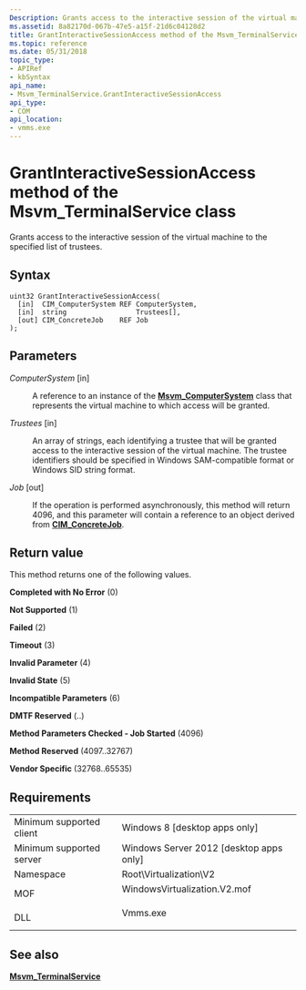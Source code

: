 ```yaml
---
Description: Grants access to the interactive session of the virtual machine to the specified list of trustees.
ms.assetid: 8a82170d-067b-47e5-a15f-21d6c04128d2
title: GrantInteractiveSessionAccess method of the Msvm_TerminalService class
ms.topic: reference
ms.date: 05/31/2018
topic_type: 
- APIRef
- kbSyntax
api_name: 
- Msvm_TerminalService.GrantInteractiveSessionAccess
api_type: 
- COM
api_location: 
- vmms.exe
---
```


# GrantInteractiveSessionAccess method of the Msvm\_TerminalService class

Grants access to the interactive session of the virtual machine to the specified list of trustees.

## Syntax


```mof
uint32 GrantInteractiveSessionAccess(
  [in]  CIM_ComputerSystem REF ComputerSystem,
  [in]  string                 Trustees[],
  [out] CIM_ConcreteJob    REF Job
);
```



## Parameters

<dl> <dt>

*ComputerSystem* \[in\]
</dt> <dd>

A reference to an instance of the [**Msvm\_ComputerSystem**](msvm-computersystem.md) class that represents the virtual machine to which access will be granted.

</dd> <dt>

*Trustees* \[in\]
</dt> <dd>

An array of strings, each identifying a trustee that will be granted access to the interactive session of the virtual machine. The trustee identifiers should be specified in Windows SAM-compatible format or Windows SID string format.

</dd> <dt>

*Job* \[out\]
</dt> <dd>

If the operation is performed asynchronously, this method will return 4096, and this parameter will contain a reference to an object derived from [**CIM\_ConcreteJob**](/previous-versions//cc136808(v=vs.85)).

</dd> </dl>

## Return value

This method returns one of the following values.

<dl> <dt>

**Completed with No Error** (0)
</dt> <dt>

**Not Supported** (1)
</dt> <dt>

**Failed** (2)
</dt> <dt>

**Timeout** (3)
</dt> <dt>

**Invalid Parameter** (4)
</dt> <dt>

**Invalid State** (5)
</dt> <dt>

**Incompatible Parameters** (6)
</dt> <dt>

**DMTF Reserved** (..)
</dt> <dt>

**Method Parameters Checked - Job Started** (4096)
</dt> <dt>

**Method Reserved** (4097..32767)
</dt> <dt>

**Vendor Specific** (32768..65535)
</dt> </dl>

## Requirements



|                                     |                                                                                                         |
|-------------------------------------|---------------------------------------------------------------------------------------------------------|
| Minimum supported client<br/> | Windows 8 \[desktop apps only\]<br/>                                                              |
| Minimum supported server<br/> | Windows Server 2012 \[desktop apps only\]<br/>                                                    |
| Namespace<br/>                | Root\\Virtualization\\V2<br/>                                                                     |
| MOF<br/>                      | <dl> <dt>WindowsVirtualization.V2.mof</dt> </dl> |
| DLL<br/>                      | <dl> <dt>Vmms.exe</dt> </dl>                     |



## See also

<dl> <dt>

[**Msvm\_TerminalService**](msvm-terminalservice.md)
</dt> </dl>

 


